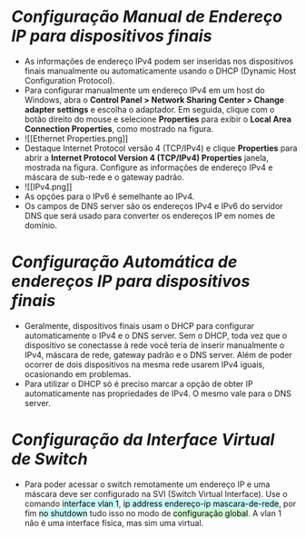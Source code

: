 # *Configuração Manual de Endereço IP para dispositivos finais*

- As informações de endereço IPv4 podem ser inseridas nos dispositivos finais manualmente ou automaticamente usando o DHCP (Dynamic Host Configuration Protocol).
- Para configurar manualmente um endereço IPv4 em um host do Windows, abra o **Control Panel > Network Sharing Center > Change adapter settings** e escolha o adaptador. Em seguida, clique com o botão direito do mouse e selecione **Properties** para exibir o **Local Area Connection Properties**, como mostrado na figura. 
- ![[Ethernet Properties.png]]
- Destaque Internet Protocol versão 4 (TCP/IPv4) e clique **Properties** para abrir a **Internet Protocol Version 4 (TCP/IPv4) Properties** janela, mostrada na figura. Configure as informações de endereço IPv4 e máscara de sub-rede e o gateway padrão.
- ![[IPv4.png]]
- As opções para o IPv6 é semelhante ao IPv4. 
- Os campos de DNS server são os endereços IPv4 e IPv6 do servidor DNS que será usado para converter os endereços IP em nomes de domínio. 

# *Configuração Automática de endereços IP para dispositivos finais*

- Geralmente, dispositivos finais usam o DHCP para configurar automaticamente o IPv4 e o DNS server. Sem o DHCP, toda vez que o dispositivo se conectasse à rede você teria de inserir manualmente o IPv4, máscara de rede, gateway padrão e o DNS server. Além de poder ocorrer de dois dispositivos na mesma rede usarem IPv4 iguais, ocasionando em problemas. 
- Para utilizar o DHCP só é preciso marcar a opção de obter IP automaticamente nas propriedades de IPv4. O mesmo vale para o DNS server. 

# *Configuração da Interface Virtual de Switch*

- Para poder acessar o switch remotamente um endereço IP e uma máscara deve ser configurado na SVI (Switch Virtual Interface). Use o comando <mark style="background: #ABF7F7A6;">interface vlan 1</mark>, <mark style="background: #ABF7F7A6;">ip address endereço-ip mascara-de-rede</mark>, por fim <mark style="background: #ABF7F7A6;">no shutdown</mark> tudo isso no modo de <mark style="background: #BBFABBA6;">configuração global</mark>. A vlan 1 não é uma interface física, mas sim uma virtual. 